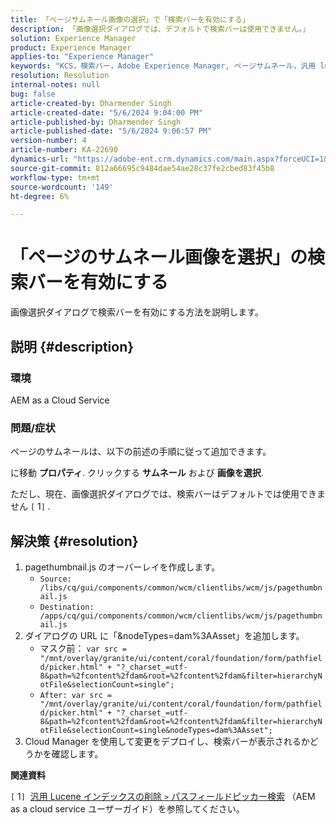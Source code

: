```yaml
---
title: 「ページサムネール画像の選択」で「検索バーを有効にする」
description: 「画像選択ダイアログでは、デフォルトで検索バーは使用できません。」
solution: Experience Manager
product: Experience Manager
applies-to: "Experience Manager"
keywords: "KCS，検索バー，Adobe Experience Manager, ページサムネール，汎用 lucene インデックス"
resolution: Resolution
internal-notes: null
bug: false
article-created-by: Dharmender Singh
article-created-date: "5/6/2024 9:04:00 PM"
article-published-by: Dharmender Singh
article-published-date: "5/6/2024 9:06:57 PM"
version-number: 4
article-number: KA-22690
dynamics-url: "https://adobe-ent.crm.dynamics.com/main.aspx?forceUCI=1&pagetype=entityrecord&etn=knowledgearticle&id=07b64f26-ec0b-ef11-9f8a-6045bd006b25"
source-git-commit: 812a66695c9484dae54ae28c37fe2cbed83f45b8
workflow-type: tm+mt
source-wordcount: '149'
ht-degree: 6%

---
```


# 「ページのサムネール画像を選択」の検索バーを有効にする


画像選択ダイアログで検索バーを有効にする方法を説明します。

## 説明 {#description}


### 環境

AEM as a Cloud Service

### 問題/症状

ページのサムネールは、以下の前述の手順に従って追加できます。

に移動 <b>プロパティ</b>. クリックする <b>サムネール</b> および <b>画像を選択</b>.

ただし、現在、画像選択ダイアログでは、検索バーはデフォルトでは使用できません `[` 1`]` .






## 解決策 {#resolution}


1. pagethumbnail.js のオーバーレイを作成します。
   - `Source: /libs/cq/gui/components/common/wcm/clientlibs/wcm/js/pagethumbnail.js`
   - `Destination: /apps/cq/gui/components/common/wcm/clientlibs/wcm/js/pagethumbnail.js`
2. ダイアログの URL に「&amp;nodeTypes=dam%3AAsset」を追加します。
   - マスク前： `var src = "/mnt/overlay/granite/ui/content/coral/foundation/form/pathfield/picker.html" + "?_charset_=utf-8&path=%2fcontent%2fdam&root=%2fcontent%2fdam&filter=hierarchyNotFile&selectionCount=single";`
   - `After: var src = "/mnt/overlay/granite/ui/content/coral/foundation/form/pathfield/picker.html" + "?_charset_=utf-8&path=%2fcontent%2fdam&root=%2fcontent%2fdam&filter=hierarchyNotFile&selectionCount=single&nodeTypes=dam%3AAsset";`
3. Cloud Manager を使用して変更をデプロイし、検索バーが表示されるかどうかを確認します。




<b>関連資料</b>

`[` 1`]`  [汎用 Lucene インデックスの削除 `>`  パスフィールドピッカー検索](https://experienceleague.adobe.com/docs/experience-manager-cloud-service/content/operations/removal-generic-lucene-index.html?lang=en#author-instance) （AEM as a cloud service ユーザーガイド）を参照してください。
